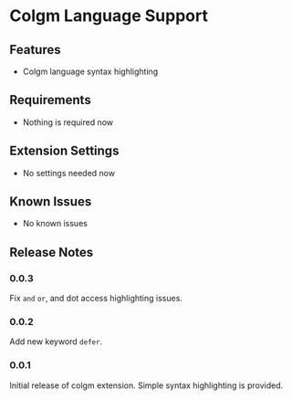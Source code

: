 # Colgm Language Support

## Features

- Colgm language syntax highlighting

## Requirements

- Nothing is required now

## Extension Settings

- No settings needed now

## Known Issues

- No known issues

## Release Notes

### 0.0.3

Fix `and` `or`, and dot access highlighting issues.

### 0.0.2

Add new keyword `defer`.

### 0.0.1

Initial release of colgm extension. Simple syntax highlighting is provided.
